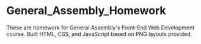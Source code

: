 # General_Assembly_Homework

These are homework for General Assembly's Front-End Web Development course. Built HTML, CSS, and JavaScript based on PNG layouts provided.
